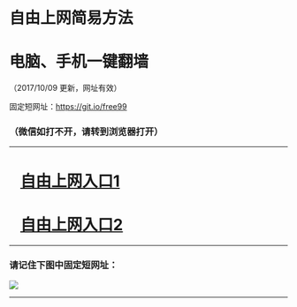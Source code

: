 ﻿# 自由上网简易方法

# 电脑、手机一键翻墙

（2017/10/09 更新，网址有效）

固定短网址：https://git.io/free99

### （微信如打不开，请转到浏览器打开）


***





# &nbsp;&nbsp; <a href="http://ft1249929317.fwq-tz-1001.info/fwqtz01.html?t=100900114750 " target="_blank">自由上网入口1</a>
# &nbsp;&nbsp; <a href="http://ft1585310997.fwq-tz-1002.info/fwqtz02.html?t=100900124003 " target="_blank">自由上网入口2</a>
***

### 请记住下图中固定短网址：

<img src="https://s3-us-west-2.amazonaws.com/fwq-1001/yjfq-20170905okok.png" /> 


***

